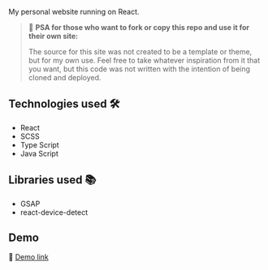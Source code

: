 My personal website running on React.

> 📢 **PSA for those who want to fork or copy this repo and use it for their own site:**
>
> The source for this site was not created to be a template or theme, but for my own use. Feel free to take whatever inspiration from it that you want, but this code was not written with the intention of being cloned and deployed.

## Technologies used 🛠️

- React
- SCSS
- Type Script
- Java Script

## Libraries used 📚

- GSAP
- react-device-detect

## Demo

🔗 [Demo link](https://s0me0ne-d.github.io/denyszdybel/)
